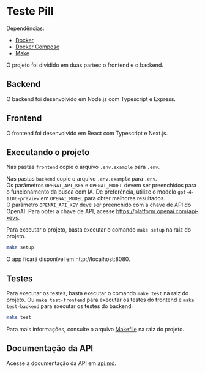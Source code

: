 # Teste Pill

Dependências:
- [Docker](https://docs.docker.com/get-docker/)
- [Docker Compose](https://docs.docker.com/compose/install/)
- [Make](https://www.gnu.org/software/make/)

O projeto foi dividido em duas partes: o frontend e o backend.

## Backend

O backend foi desenvolvido em Node.js com Typescript e Express.

## Frontend

O frontend foi desenvolvido em React com Typescript e Next.js.

## Executando o projeto
Nas pastas `frontend` copie o arquivo `.env.example` para `.env`.

Nas pastas `backend` copie o arquivo `.env.example` para `.env`. \
Os parâmetros `OPENAI_API_KEY` e `OPENAI_MODEL` 
devem ser preenchidos para o funcionamento da busca com IA.
De preferência, utilize o modelo `gpt-4-1106-preview` em `OPENAI_MODEL` para obter melhores resultados.\
O parâmetro `OPENAI_API_KEY` deve ser preenchido com a chave de API do OpenAI. 
Para obter a chave de API, acesse https://platform.openai.com/api-keys.

Para executar o projeto, basta executar o comando `make setup` na raiz do projeto.

```bash
make setup
```

O app ficará disponível em http://localhost:8080.


## Testes

Para executar os testes, basta executar o comando `make test` na raiz do projeto.
Ou `make test-frontend` para executar os testes do frontend e `make test-backend` para executar os testes do backend.

```bash
make test
```

Para mais informações, consulte o arquivo [Makefile](Makefile) na raiz do projeto.

## Documentação da API

Acesse a documentação da API em [api.md](docs/api.md).




